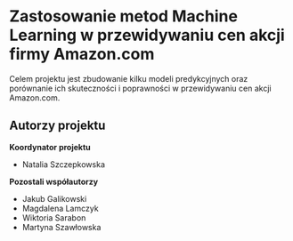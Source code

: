 # Zastosowanie metod Machine Learning w przewidywaniu cen akcji firmy Amazon.com

Celem projektu jest zbudowanie kilku modeli predykcyjnych oraz porównanie ich skuteczności i poprawności w przewidywaniu cen akcji Amazon.com.

## Autorzy projektu

**Koordynator projektu**
- Natalia Szczepkowska

**Pozostali współautorzy**
- Jakub Galikowski
- Magdalena Lamczyk
- Wiktoria Sarabon
- Martyna Szawłowska
